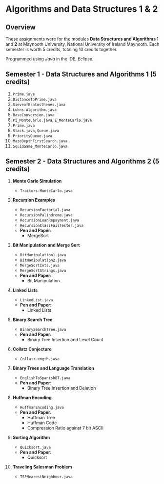 # **Algorithms and Data Structures 1 & 2**

## **Overview**

These assignments were for the modules **Data Structures and Algorithms 1** and **2** at Maynooth University, National University of Ireland Maynooth. 
Each semester is worth 5 credits, totaling 10 credits together.

Programmed using *Java* in the IDE, *Eclipse*. 

## **Semester 1 - Data Structures and Algorithms 1 (5 credits)**

1. `Prime.java`
2. `DistanceToPrime.java`
3. `SieveofEratosthenes.java`
4. `Luhns-Algorithm.java`
5. `BaseConversion.java`
6. `Pi_MonteCarlo.java`, `E_MonteCarlo.java`
7. `Prime.java`
8. `Stack.java`, `Queue.java`
9. `PriorityQueue.java`
10. `MazeDepthFirstSearch.java`
11. `SquidGame_MonteCarlo.java`

## **Semester 2 - Data Structures and Algorithms 2 (5 credits)**

1. **Monte Carlo Simulation**
   - `Traitors-MonteCarlo.java`

2. **Recursion Examples**
   - `RecursionFactorial.java`
   - `RecursionPalindrome.java`
   - `RecursionLoanRepayment.java`
   - `RecursionClassFailTester.java`
   - **Pen and Paper:**
     - MergeSort

3. **Bit Manipulation and Merge Sort**
   - `BitManipulation1.java`
   - `BitManipulation2.java`
   - `MergeSortInts.java`
   - `MergeSortStrings.java`
   - **Pen and Paper:**
     - Bit Manipulation

4. **Linked Lists**
   - `LinkedList.java`
   - **Pen and Paper:**
     - Linked Lists

5. **Binary Search Tree**
   - `BinarySearchTree.java`
   - **Pen and Paper:**
     - Binary Tree Insertion and Level Count

6. **Collatz Conjecture**
   - `CollatzLength.java`

7. **Binary Trees and Language Translation**
   - `EnglishToSpanishBT.java`
   - **Pen and Paper:**
     - Binary Tree Insertion and Deletion

8. **Huffman Encoding**
   - `HuffmanEncoding.java`
   - **Pen and Paper:**
     - Huffman Tree
     - Huffman Code
     - Compression Ratio against 7 bit ASCII

9. **Sorting Algorithm**
   - `Quicksort.java`
   - **Pen and Paper:**
     - Quicksort

10. **Traveling Salesman Problem**
    - `TSPNearestNeighbour.java`
